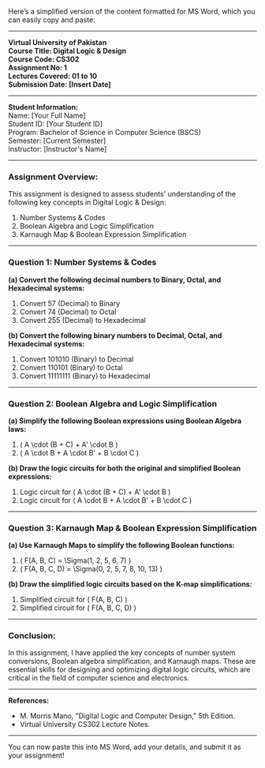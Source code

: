 Here’s a simplified version of the content formatted for MS Word, which you can easily copy and paste:

---

**Virtual University of Pakistan**  
**Course Title: Digital Logic & Design**  
**Course Code: CS302**  
**Assignment No: 1**  
**Lectures Covered: 01 to 10**  
**Submission Date: [Insert Date]**

---

**Student Information:**  
Name: [Your Full Name]  
Student ID: [Your Student ID]  
Program: Bachelor of Science in Computer Science (BSCS)  
Semester: [Current Semester]  
Instructor: [Instructor's Name]

---

### **Assignment Overview:**

This assignment is designed to assess students' understanding of the following key concepts in Digital Logic & Design:

1. Number Systems & Codes  
2. Boolean Algebra and Logic Simplification  
3. Karnaugh Map & Boolean Expression Simplification

---

### **Question 1: Number Systems & Codes**

**(a) Convert the following decimal numbers to Binary, Octal, and Hexadecimal systems:**

1. Convert 57 (Decimal) to Binary  
2. Convert 74 (Decimal) to Octal  
3. Convert 255 (Decimal) to Hexadecimal

**(b) Convert the following binary numbers to Decimal, Octal, and Hexadecimal systems:**

1. Convert 101010 (Binary) to Decimal  
2. Convert 110101 (Binary) to Octal  
3. Convert 11111111 (Binary) to Hexadecimal

---

### **Question 2: Boolean Algebra and Logic Simplification**

**(a) Simplify the following Boolean expressions using Boolean Algebra laws:**

1. \( A \cdot (B + C) + A' \cdot B \)  
2. \( A \cdot B + A \cdot B' + B \cdot C \)

**(b) Draw the logic circuits for both the original and simplified Boolean expressions:**

1. Logic circuit for \( A \cdot (B + C) + A' \cdot B \)  
2. Logic circuit for \( A \cdot B + A \cdot B' + B \cdot C \)

---

### **Question 3: Karnaugh Map & Boolean Expression Simplification**

**(a) Use Karnaugh Maps to simplify the following Boolean functions:**

1. \( F(A, B, C) = \Sigma(1, 2, 5, 6, 7) \)  
2. \( F(A, B, C, D) = \Sigma(0, 2, 5, 7, 8, 10, 13) \)

**(b) Draw the simplified logic circuits based on the K-map simplifications:**

1. Simplified circuit for \( F(A, B, C) \)  
2. Simplified circuit for \( F(A, B, C, D) \)

---

### **Conclusion:**

In this assignment, I have applied the key concepts of number system conversions, Boolean algebra simplification, and Karnaugh maps. These are essential skills for designing and optimizing digital logic circuits, which are critical in the field of computer science and electronics.

---

**References:**

- M. Morris Mano, "Digital Logic and Computer Design," 5th Edition.  
- Virtual University CS302 Lecture Notes.

---

You can now paste this into MS Word, add your details, and submit it as your assignment!
